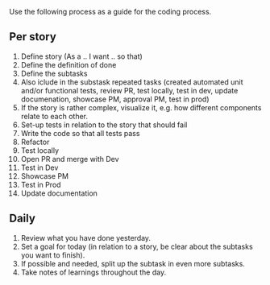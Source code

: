Use the following process as a guide for the coding process. 

## Per story
1. Define story (As a .. I want .. so that)
2. Define the definition of done
3. Define the subtasks
4. Also iclude in the substask repeated tasks (created automated unit and/or functional tests, review PR, test locally, test in dev, update documenation, showcase PM, approval PM, test in prod)
5. If the story is rather complex, visualize it, e.g. how different components relate to each other.
6. Set-up tests in relation to the story that should fail
7. Write the code so that all tests pass
8. Refactor
10. Test locally
11. Open PR and merge with Dev
12. Test in Dev
13. Showcase PM
14. Test in Prod
16. Update documentation

## Daily 
1. Review what you have done yesterday.
2. Set a goal for today (in relation to a story, be clear about the subtasks you want to finish).
3. If possible and needed, split up the subtask in even more subtasks. 
4. Take notes of learnings throughout the day. 

